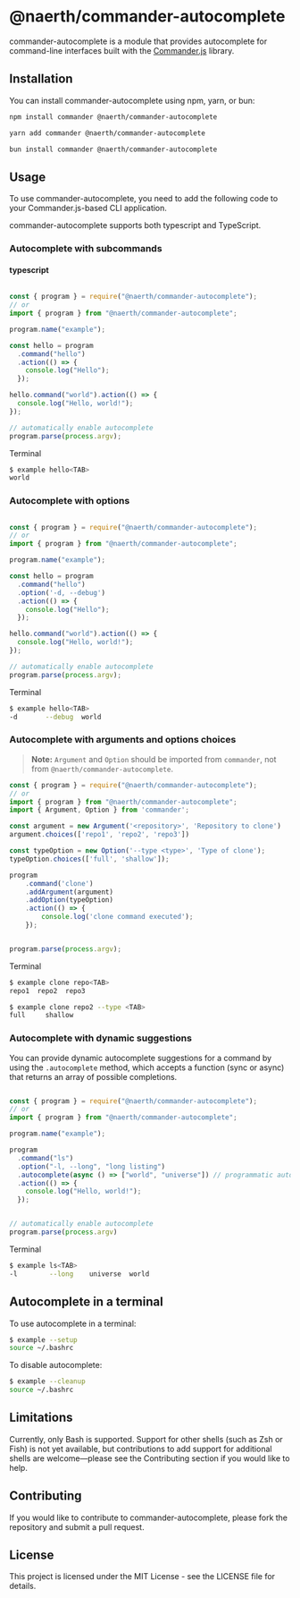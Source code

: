 # @naerth/commander-autocomplete

commander-autocomplete is a module that provides autocomplete for command-line interfaces built with the [Commander.js](https://github.com/tj/commander.js) library.

## Installation
You can install commander-autocomplete using npm, yarn, or bun:

```bash
npm install commander @naerth/commander-autocomplete
```

```bash
yarn add commander @naerth/commander-autocomplete
```

```bash
bun install commander @naerth/commander-autocomplete
```

## Usage
To use commander-autocomplete, you need to add the following code to your Commander.js-based CLI application.

commander-autocomplete supports both typescript and TypeScript.

### Autocomplete with subcommands

#### typescript

```typescript

const { program } = require("@naerth/commander-autocomplete");
// or
import { program } from "@naerth/commander-autocomplete";

program.name("example");

const hello = program
  .command("hello")
  .action(() => {
    console.log("Hello");
  });

hello.command("world").action(() => {
  console.log("Hello, world!");
});

// automatically enable autocomplete
program.parse(process.argv);

```
Terminal 

```bash
$ example hello<TAB>
world
```

### Autocomplete with options

```typescript

const { program } = require("@naerth/commander-autocomplete");
// or
import { program } from "@naerth/commander-autocomplete";

program.name("example");

const hello = program
  .command("hello")
  .option('-d, --debug')
  .action(() => {
    console.log("Hello");
  });

hello.command("world").action(() => {
  console.log("Hello, world!");
});

// automatically enable autocomplete
program.parse(process.argv);

```
Terminal 

```bash
$ example hello<TAB>
-d       --debug  world
```

### Autocomplete with arguments and options choices

> **Note:** `Argument` and `Option` should be imported from `commander`, not from `@naerth/commander-autocomplete`.

```typescript
const { program } = require("@naerth/commander-autocomplete");
// or
import { program } from "@naerth/commander-autocomplete";
import { Argument, Option } from 'commander';

const argument = new Argument('<repository>', 'Repository to clone')
argument.choices(['repo1', 'repo2', 'repo3'])

const typeOption = new Option('--type <type>', 'Type of clone');
typeOption.choices(['full', 'shallow']);

program
    .command('clone')
    .addArgument(argument)
    .addOption(typeOption)
    .action(() => {
        console.log('clone command executed');
    });


program.parse(process.argv);

```
Terminal 

```bash
$ example clone repo<TAB>
repo1  repo2  repo3
```

```bash
$ example clone repo2 --type <TAB>
full     shallow
```

### Autocomplete with dynamic suggestions

You can provide dynamic autocomplete suggestions for a command by using the `.autocomplete` method, which accepts a function (sync or async) that returns an array of possible completions.

```typescript

const { program } = require("@naerth/commander-autocomplete");
// or
import { program } from "@naerth/commander-autocomplete";

program.name("example");

program
  .command("ls")
  .option("-l, --long", "long listing")
  .autocomplete(async () => ["world", "universe"]) // programmatic autocomplete
  .action(() => {
    console.log("Hello, world!");
  });


// automatically enable autocomplete
program.parse(process.argv)
```

Terminal 

```bash
$ example ls<TAB>
-l        --long    universe  world 
```

## Autocomplete in a terminal

To use autocomplete in a terminal:

```bash
$ example --setup
source ~/.bashrc
```

To disable autocomplete:

```bash
$ example --cleanup
source ~/.bashrc
```

## Limitations

Currently, only Bash is supported. Support for other shells (such as Zsh or Fish) is not yet available, but contributions to add support for additional shells are welcome—please see the Contributing section if you would like to help.


## Contributing
If you would like to contribute to commander-autocomplete, please fork the repository and submit a pull request.

## License
This project is licensed under the MIT License - see the LICENSE file for details.
